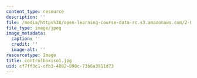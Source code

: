 ```yaml
---
content_type: resource
description: ''
file: /media/https%3A/open-learning-course-data-rc.s3.amazonaws.com/2-007-design-and-manufacturing-i-spring-2009/cf7ff3c1cfb34802890c73b6a3911d73_controlboxiso1.jpg
file_type: image/jpeg
image_metadata:
  caption: ''
  credit: ''
  image-alt: ''
resourcetype: Image
title: controlboxiso1.jpg
uid: cf7ff3c1-cfb3-4802-890c-73b6a3911d73
---
```

